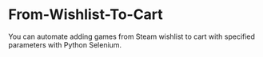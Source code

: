 # From-Wishlist-To-Cart


You can automate adding games from Steam wishlist to cart with specified parameters with Python Selenium.
